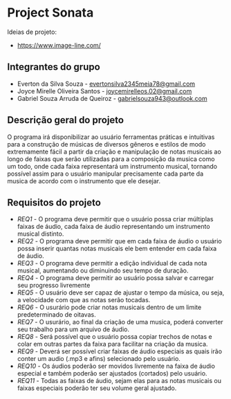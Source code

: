 # Project Sonata

Ideias de projeto: 
 * https://www.image-line.com/
 
## Integrantes do grupo 
 * Everton da Silva Souza - evertonsilva2345meia78@gmail.com
 * Joyce Mirelle Oliveira Santos - joycemirelleos.02@gmail.com
 * Gabriel Souza Arruda de Queiroz - gabrielsouza943@outlook.com

## Descrição geral do projeto 
O programa irá disponibilizar ao usuário ferramentas práticas e intuitivas para a construção de músicas de diversos gêneros e estilos de modo extremamente fácil a partir da criação e manipulação de notas musicais ao longo de faixas que serão utilizadas para a composição da musica como um todo, onde cada faixa representará um instrumento musical, tornando possível assim para o usuário manipular precisamente cada parte da musica de acordo com o instrumento que ele desejar.
## Requisitos do projeto

 * *REQ1* - O programa deve permitir que o usuário possa criar múltiplas faixas de áudio, cada faixa de áudio representando um instrumento musical distinto.
 * *REQ2* - O programa deve permitir que em cada faixa de áudio o usuário possa inserir quantas notas musicais ele bem entender em cada faixa de áudio.
 * *REQ3* - O programa deve permitir a edição individual de cada nota musical, aumentando ou diminuindo seu tempo de duração.
 * *REQ4* - O programa deve permitir ao usuário possa salvar e carregar seu progresso livremente 
 * *REQ5* - O usuário deve ser capaz de ajustar o tempo da música, ou seja, a velocidade com que as notas serão tocadas.
 * *REQ6* - O usurário pode criar notas musicais dentro de um limite predeterminado de oitavas.
 * *REQ7* - O usurário, ao final da criação de uma musica, poderá converter seu trabalho para um arquivo de áudio.
 * *REQ8* - Será possível que o usuário possa copiar trechos de notas e colar em outras partes da faixa para facilitar na criação da musica.
 * *REQ9* - Deverá ser possível criar faixas de áudio especiais as quais irão conter um audio (.mp3 e afins) selecionado pelo usuário.
 * *REQ10* - Os áudios poderão ser movidos livremente na faixa de áudio especial e também poderão ser ajustados (cortados) pelo usuário.
 * *REQ11* - Todas as faixas de áudio, sejam elas para as notas musicais ou faixas especiais poderão ter seu volume geral ajustado.
